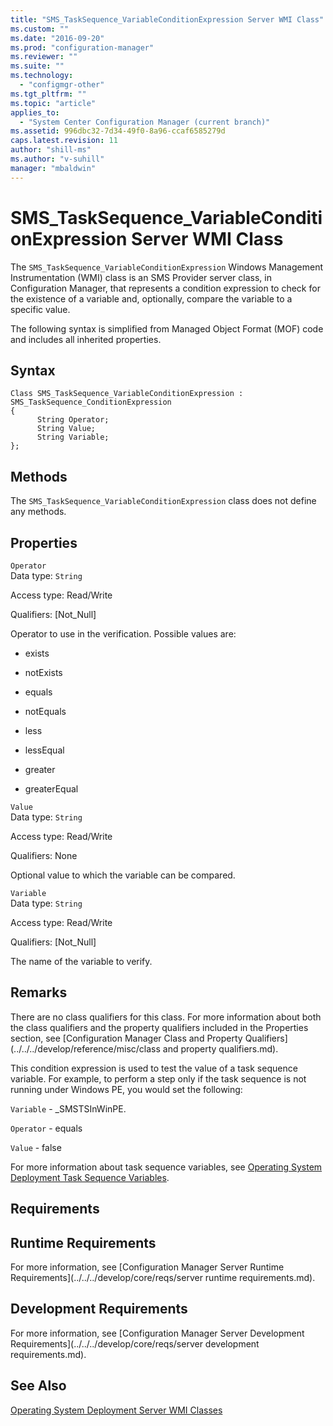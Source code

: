 ```yaml
---
title: "SMS_TaskSequence_VariableConditionExpression Server WMI Class"
ms.custom: ""
ms.date: "2016-09-20"
ms.prod: "configuration-manager"
ms.reviewer: ""
ms.suite: ""
ms.technology: 
  - "configmgr-other"
ms.tgt_pltfrm: ""
ms.topic: "article"
applies_to: 
  - "System Center Configuration Manager (current branch)"
ms.assetid: 996dbc32-7d34-49f0-8a96-ccaf6585279d
caps.latest.revision: 11
author: "shill-ms"
ms.author: "v-suhill"
manager: "mbaldwin"
---
```

# SMS_TaskSequence_VariableConditionExpression Server WMI Class
The `SMS_TaskSequence_VariableConditionExpression` Windows Management Instrumentation (WMI) class is an SMS Provider server class, in Configuration Manager, that represents a condition expression to check for the existence of a variable and, optionally, compare the variable to a specific value.  
  
 The following syntax is simplified from Managed Object Format (MOF) code and includes all inherited properties.  
  
## Syntax  
  
```  
Class SMS_TaskSequence_VariableConditionExpression : SMS_TaskSequence_ConditionExpression  
{  
      String Operator;  
      String Value;  
      String Variable;  
};  
```  
  
## Methods  
 The `SMS_TaskSequence_VariableConditionExpression` class does not define any methods.  
  
## Properties  
 `Operator`  
 Data type: `String`  
  
 Access type: Read/Write  
  
 Qualifiers: [Not_Null]  
  
 Operator to use in the verification. Possible values are:  
  
-   exists  
  
-   notExists  
  
-   equals  
  
-   notEquals  
  
-   less  
  
-   lessEqual  
  
-   greater  
  
-   greaterEqual  
  
 `Value`  
 Data type: `String`  
  
 Access type: Read/Write  
  
 Qualifiers: None  
  
 Optional value to which the variable can be compared.  
  
 `Variable`  
 Data type: `String`  
  
 Access type: Read/Write  
  
 Qualifiers: [Not_Null]  
  
 The name of the variable to verify.  
  
## Remarks  
 There are no class qualifiers for this class. For more information about both the class qualifiers and the property qualifiers included in the Properties section, see [Configuration Manager Class and Property Qualifiers](../../../develop/reference/misc/class and property qualifiers.md).  
  
 This condition expression is used to test the value of a task sequence variable. For example, to perform a step only if the task sequence is not running under Windows PE, you would set the following:  
  
 `Variable` - _SMSTSInWinPE.  
  
 `Operator` - equals  
  
 `Value` - false  
  
 For more information about task sequence variables, see [Operating System Deployment Task Sequence Variables](http://go.microsoft.com/fwlink/?LinkId=100711).  
  
## Requirements  
  
## Runtime Requirements  
 For more information, see [Configuration Manager Server Runtime Requirements](../../../develop/core/reqs/server runtime requirements.md).  
  
## Development Requirements  
 For more information, see [Configuration Manager Server Development Requirements](../../../develop/core/reqs/server development requirements.md).  
  
## See Also  
 [Operating System Deployment Server WMI Classes](../../../develop/reference/osd/operating-system-deployment-server-wmi-classes.md)